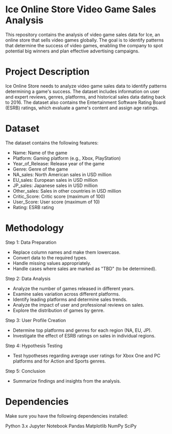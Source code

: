 # Ice Online Store Video Game Sales Analysis
This repository contains the analysis of video game sales data for Ice, an online store that sells video games globally. The goal is to identify patterns that determine the success of video games, enabling the company to spot potential big winners and plan effective advertising campaigns.

# Project Description
Ice Online Store needs to analyze video game sales data to identify patterns determining a game's success. The dataset includes information on user and expert reviews, genres, platforms, and historical sales data dating back to 2016. The dataset also contains the Entertainment Software Rating Board (ESRB) ratings, which evaluate a game's content and assign age ratings.

# Dataset
The dataset contains the following features:

- Name: Name of the game
- Platform: Gaming platform (e.g., Xbox, PlayStation)
- Year_of_Release: Release year of the game
- Genre: Genre of the game
- NA_sales: North American sales in USD million
- EU_sales: European sales in USD million
- JP_sales: Japanese sales in USD million
- Other_sales: Sales in other countries in USD million
- Critic_Score: Critic score (maximum of 100)
- User_Score: User score (maximum of 10)
- Rating: ESRB rating

# Methodology
Step 1: Data Preparation
  - Replace column names and make them lowercase.
  - Convert data to the required types.
  - Handle missing values appropriately.
  - Handle cases where sales are marked as "TBD" (to be determined).

Step 2: Data Analysis
  - Analyze the number of games released in different years.
  - Examine sales variation across different platforms.
  - Identify leading platforms and determine sales trends.
  - Analyze the impact of user and professional reviews on sales.
  - Explore the distribution of games by genre.

Step 3: User Profile Creation
  - Determine top platforms and genres for each region (NA, EU, JP).
  - Investigate the effect of ESRB ratings on sales in individual regions.

Step 4: Hypothesis Testing
  - Test hypotheses regarding average user ratings for Xbox One and PC platforms and for Action and Sports genres.

Step 5: Conclusion
  - Summarize findings and insights from the analysis.

# Dependencies
Make sure you have the following dependencies installed:

Python 3.x
Jupyter Notebook
Pandas
Matplotlib
NumPy
SciPy
